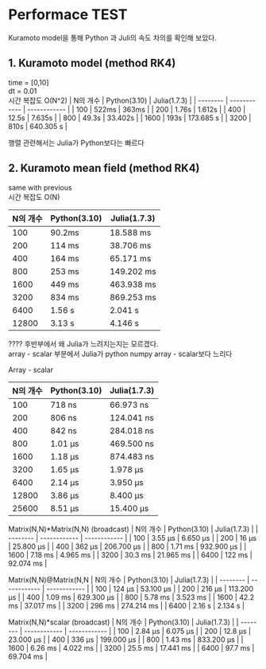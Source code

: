 # Performace TEST
Kuramoto model을 통해 Python 과 Juli의 속도 차의를 확인해 보았다.

## 1. Kuramoto model (method RK4)
time = [0,10]  
dt = 0.01  
시간 복잡도 O(N^2)
 | N의 개수 | Python(3.10) | Julia(1.7.3) |
 | -------- | ------------ | ------------ |
 | 100      | 522ms        | 363ms        |
 | 200      | 1.76s        | 1.612s       |
 | 400      | 12.5s        | 7.635s       |
 | 800      | 49.3s        | 33.402s      |
 | 1600     | 193s         | 173.685 s    |
 | 3200     | 810s         | 640.305 s    |
 
 행렬 관련해서는 Julia가 Python보다는 빠르다

 ## 2. Kuramoto mean field (method RK4)
 same with previous  
 시간 복잡도 O(N)  

 | N의 개수 | Python(3.10) | Julia(1.7.3) |
 | -------- | ------------ | ------------ |
 | 100      | 90.2ms       | 18.588 ms    |
 | 200      | 114 ms       | 38.706 ms    |
 | 400      | 164 ms       | 65.171 ms    |
 | 800      | 253 ms       | 149.202 ms   |
 | 1600     | 449 ms       | 463.938 ms   |
 | 3200     | 834 ms       | 869.253 ms   |
 | 6400     | 1.56 s       | 2.041 s      |
 | 12800    | 3.13 s       | 4.146 s      |

???? 후반부에서 왜 Julia가 느려지는지는 모르겠다.  
array - scalar 부분에서 Julia가 python numpy array - scalar보다 느리다

Array - scalar

| N의 개수 | Python(3.10) | Julia(1.7.3) |
| -------- | ------------ | ------------ |
| 100      | 718 ns       | 66.973 ns    |
| 200      | 806 ns       | 124.041 ns   |
| 400      | 842 ns       | 284.018 ns   |
| 800      | 1.01 µs      | 469.500 ns   |
| 1600     | 1.18 µs      | 874.483 ns   |
| 3200     | 1.65 µs      | 1.978 μs     |
| 6400     | 2.14 µs      | 3.950 μs     |
| 12800    | 3.86 µs      | 8.400 μs     |
| 25600    | 8.51 µs      | 15.400 μs    |

Matrix(N,N)*Matrix(N,N) (broadcast)
| N의 개수 | Python(3.10) | Julia(1.7.3) |
| -------- | ------------ | ------------ |
| 100      | 3.55 µs      | 6.650 μs     |
| 200      | 16 µs        | 25.800 μs    |
| 400      | 362 µs       | 206.700 μs   |
| 800      | 1.71 ms      | 932.900 μs   |
| 1600     | 7.18 ms      | 4.965 ms     |
| 3200     | 30.3 ms      | 21.965 ms    |
| 6400     | 122 ms       | 92.074 ms    |

Matrix(N,N)@Matrix(N,N 
| N의 개수 | Python(3.10) | Julia(1.7.3) |
| -------- | ------------ | ------------ |
| 100      | 124 µs       | 53.100 μs    |
| 200      | 216 µs       | 113.200 μs   |
| 400      | 1.09 ms      | 629.300 μs   |
| 800      | 5.78 ms      | 3.523 ms     |
| 1600     | 42.2 ms      | 37.017 ms    |
| 3200     | 296 ms       | 274.214 ms   |
| 6400     | 2.16 s       | 2.134 s      |

Matrix(N,N)*scalar (broadcast)
| N의 개수 | Python(3.10) | Julia(1.7.3) |
| -------- | ------------ | ------------ |
| 100      | 2.84 µs      | 6.075 μs     |
| 200      | 12.8 µs      | 23.000 μs    |
| 400      | 336 µs       | 199.000 μs   |
| 800      | 1.43 ms      | 833.200 μs   |
| 1600     | 6.26 ms      | 4.022 ms     |
| 3200     | 25.5 ms      | 17.441 ms    |
| 6400     | 97.7 ms      | 69.704 ms    |


